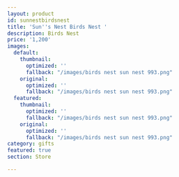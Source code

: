```yaml
---
layout: product
id: sunnestbirdsnest
title: 'Sun''s Nest Birds Nest '
description: Birds Nest
price: '1,200'
images:
  default:
    thumbnail:
      optimized: ''
      fallback: "/images/birds nest sun nest 993.png"
    original:
      optimized: ''
      fallback: "/images/birds nest sun nest 993.png"
  featured:
    thumbnail:
      optimized: ''
      fallback: "/images/birds nest sun nest 993.png"
    original:
      optimized: ''
      fallback: "/images/birds nest sun nest 993.png"
category: gifts
featured: true
section: Store

---
```

